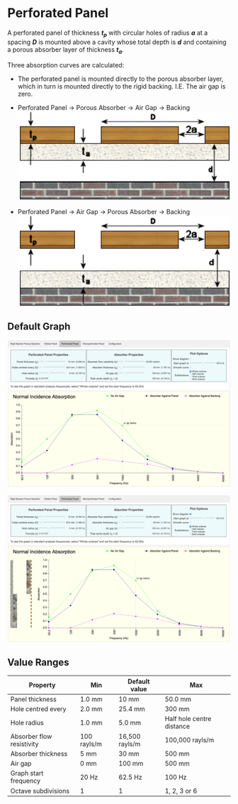 # Perforated Panel

A perforated panel of thickness ***t<sub>p</sub>*** with circular holes of radius ***a*** at a spacing ***D*** is mounted above a cavity whose total depth is ***d*** and containing a porous absorber layer of thickness ***t<sub>a</sub>***.

Three absorption curves are calculated:  

* The perforated panel is mounted directly to the porous absorber layer, which in turn is mounted directly to the rigid backing.  I.E. The air gap is zero.

* Perforated Panel -> Porous Absorber -> Air Gap -> Backing 
    ![Perforated Panel 1](../img/perforated_panel1.png) 

* Perforated Panel -> Air Gap -> Porous Absorber -> Backing
    ![Perforated Panel 2](../img/perforated_panel2.png) 

## Default Graph

![Perforated Panel Screen](../img/perforated_panel_screen1.png)

![Perforated Panel Screen](../img/perforated_panel_screen2.png)

## Value Ranges

| Property | Min | Default value | Max |
|---|---|---|---|
| Panel thickness | 1.0 mm | 10 mm | 50.0 mm
| Hole centred every | 2.0 mm | 25.4 mm | 300 mm
| Hole radius | 1.0 mm | 5.0 mm | Half hole centre distance
| Absorber flow resistivity | 100 rayls/m | 16,500 rayls/m | 100,000 rayls/m 
| Absorber thickness | 5 mm | 30 mm | 500 mm
| Air gap | 0 mm | 100 mm | 500 mm
| Graph start frequency | 20 Hz | 62.5 Hz | 100 Hz
| Octave subdivisions | 1 | 1 | 1, 2, 3 or 6


